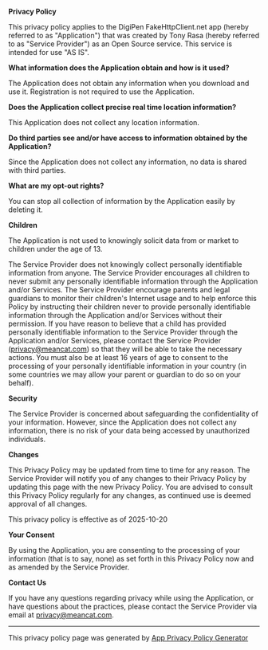 **Privacy Policy**

This privacy policy applies to the DigiPen FakeHttpClient.net app (hereby referred to as "Application") that was created by Tony Rasa (hereby referred to as "Service Provider") as an Open Source service. This service is intended for use "AS IS".

**What information does the Application obtain and how is it used?**

The Application does not obtain any information when you download and use it. Registration is not required to use the Application.

**Does the Application collect precise real time location information?**

This Application does not collect any location information. 

**Do third parties see and/or have access to information obtained by the Application?**

Since the Application does not collect any information, no data is shared with third parties.

**What are my opt-out rights?**

You can stop all collection of information by the Application easily by deleting it.

**Children**

The Application is not used to knowingly solicit data from or market to children under the age of 13.

The Service Provider does not knowingly collect personally identifiable information from anyone. The Service Provider encourages all children to never submit any personally identifiable information through the Application and/or Services. The Service Provider encourage parents and legal guardians to monitor their children's Internet usage and to help enforce this Policy by instructing their children never to provide personally identifiable information through the Application and/or Services without their permission. If you have reason to believe that a child has provided personally identifiable information to the Service Provider through the Application and/or Services, please contact the Service Provider (privacy@meancat.com) so that they will be able to take the necessary actions. You must also be at least 16 years of age to consent to the processing of your personally identifiable information in your country (in some countries we may allow your parent or guardian to do so on your behalf).

**Security**

The Service Provider is concerned about safeguarding the confidentiality of your information. However, since the Application does not collect any information, there is no risk of your data being accessed by unauthorized individuals.

**Changes**

This Privacy Policy may be updated from time to time for any reason. The Service Provider will notify you of any changes to their Privacy Policy by updating this page with the new Privacy Policy. You are advised to consult this Privacy Policy regularly for any changes, as continued use is deemed approval of all changes.

This privacy policy is effective as of 2025-10-20

**Your Consent**

By using the Application, you are consenting to the processing of your information (that is to say, none) as set forth in this Privacy Policy now and as amended by the Service Provider.

**Contact Us**

If you have any questions regarding privacy while using the Application, or have questions about the practices, please contact the Service Provider via email at privacy@meancat.com.

* * *

This privacy policy page was generated by [App Privacy Policy Generator](https://app-privacy-policy-generator.nisrulz.com/)
